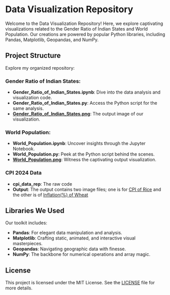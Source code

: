 # Data Visualization Repository

Welcome to the Data Visualization Repository! Here, we explore captivating visualizations related to the Gender Ratio of Indian States and World Population. Our creations are powered by popular Python libraries, including Pandas, Matplotlib, Geopandas, and NumPy.

## Project Structure

Explore my organized repository:

### Gender Ratio of Indian States:

- **Gender_Ratio_of_Indian_States.ipynb**: Dive into the data analysis and visualization code.
- **Gender_Ratio_of_Indian_States.py**: Access the Python script for the same analysis.
- [**Gender_Ratio_of_Indian_States.png**](./Gender%20Ratio%20of%20Indian%20States.png): The output image of our visualization.

### World Population:

- **World_Population.ipynb**: Uncover insights through the Jupyter Notebook.
- **World_Population.py**: Peek at the Python script behind the scenes.
- [**World_Population.png**](./World%20Population.png): Witness the captivating output visualization.

### CPI 2024 Data

- **cpi_data_rep**: The raw code
- **Output**: The output contains two image files; one is for [CPI of Rice](./CPI%20Rice%20Index.png) and the other is of [Inflation(%) of Wheat](./CPI%20Wheat%20Inflation.png)

## Libraries We Used

Our toolkit includes:

- **Pandas**: For elegant data manipulation and analysis.
- **Matplotlib**: Crafting static, animated, and interactive visual masterpieces.
- **Geopandas**: Navigating geographic data with finesse.
- **NumPy**: The backbone for numerical operations and array magic.

## License

This project is licensed under the MIT License. See the [LICENSE](./LICENSE) file for more details.
